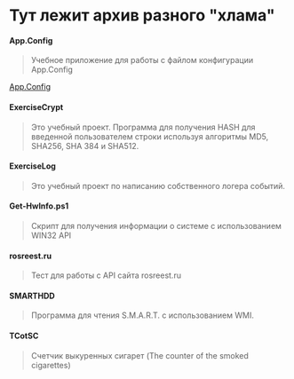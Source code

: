 # Тут лежит архив разного "хлама"

#### App.Config
> Учебное приложение для работы с файлом конфигурации App.Config

[App.Config](./App.Config/)

#### ExerciseCrypt
> Это учебный проект. Программа для получения HASH для введенной пользователем строки используя алгоритмы MD5, SHA256, SHA 384 и SHA512.

#### ExerciseLog
> Это учебный проект по написанию собственного логера событий.

#### Get-HwInfo.ps1
> Скрипт для получения информации о системе с использованием WIN32 API

#### rosreest.ru
> Тест для работы с API сайта rosreest.ru

#### SMARTHDD
> Программа для чтения S.M.A.R.T. с использованием WMI.

#### TCotSC
> Счетчик выкуренных сигарет (The counter of the smoked cigarettes)

